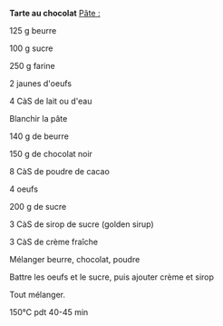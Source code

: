 
**Tarte au chocolat**
<span style="text-decoration:underline;">Pâte :</span>

125 g beurre 

100 g sucre

250 g farine

2 jaunes d'oeufs

4 CàS de lait ou d'eau

Blanchir la pâte 

140 g de beurre

150 g de chocolat noir

8 CàS de poudre de cacao

4 oeufs

200 g de sucre

3 CàS de sirop de sucre (golden sirup)

3 CàS de crème fraîche 

Mélanger beurre, chocolat, poudre

Battre les oeufs et le sucre, puis ajouter crème et sirop

Tout mélanger.

150°C pdt 40-45 min
